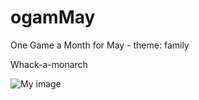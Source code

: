 
ogamMay
=======

One Game a Month for May - theme: family

Whack-a-monarch

 ![My image](https://raw.github.com/left23/ogamMay/master/scene-all.jpg)
